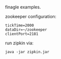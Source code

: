 finagle examples.


zookeeper configuration:

```
tickTime=2000
dataDir=~/zookeeper
clientPort=2181
```

run zipkin via:

`java -jar zipkin.jar`





